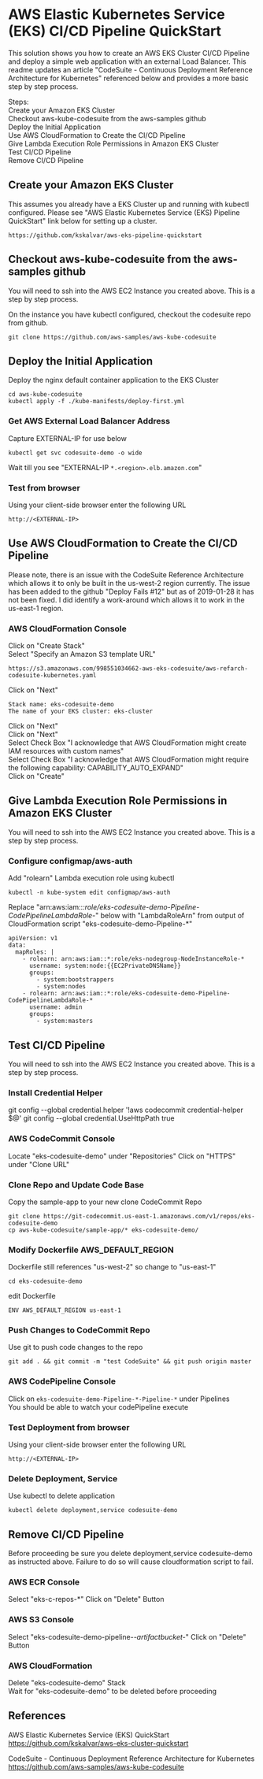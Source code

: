 AWS Elastic Kubernetes Service (EKS) CI/CD Pipeline QuickStart  
===============================================

This solution shows you how to create an AWS EKS Cluster CI/CD Pipeline and deploy a simple web application with an external Load Balancer. This readme updates an article "CodeSuite - Continuous Deployment Reference Architecture for Kubernetes" referenced below and provides a more basic step by step process.  

Steps:  
  Create your Amazon EKS Cluster  
  Checkout aws-kube-codesuite from the aws-samples github  
  Deploy the Initial Application  
  Use AWS CloudFormation to Create the CI/CD Pipeline  
  Give Lambda Execution Role Permissions in Amazon EKS Cluster  
  Test CI/CD Pipeline  
  Remove CI/CD Pipeline  


## Create your Amazon EKS Cluster
This assumes you already have a EKS Cluster up and running with kubectl configured.  Please see "AWS Elastic Kubernetes Service (EKS) Pipeline QuickStart" link below for setting up a cluster.    
```
https://github.com/kskalvar/aws-eks-pipeline-quickstart  
```

## Checkout aws-kube-codesuite from the aws-samples github

You will need to ssh into the AWS EC2 Instance you created above.  This is a step by step process.  

On the instance you have kubectl configured, checkout the codesuite repo from github.  
```
git clone https://github.com/aws-samples/aws-kube-codesuite
```

## Deploy the Initial Application
Deploy the nginx default container application to the EKS Cluster
```
cd aws-kube-codesuite
kubectl apply -f ./kube-manifests/deploy-first.yml
```

### Get AWS External Load Balancer Address
Capture EXTERNAL-IP for use below
```
kubectl get svc codesuite-demo -o wide
```
Wait till you see "EXTERNAL-IP ```*.<region>.elb.amazon.com```" 

### Test from browser
Using your client-side browser enter the following URL
```
http://<EXTERNAL-IP>
```
## Use AWS CloudFormation to Create the CI/CD Pipeline

Please note, there is an issue with the CodeSuite Reference Architecture which allows it to only be built in the us-west-2 region currently.  The issue has been added to the github "Deploy Fails #12" but as of 2019-01-28 it has not been fixed.  I did identify a work-around which allows it to work in the us-east-1 region.

### AWS CloudFormation Console
Click on "Create Stack"  
Select "Specify an Amazon S3 template URL"  
```
https://s3.amazonaws.com/998551034662-aws-eks-codesuite/aws-refarch-codesuite-kubernetes.yaml
```
Click on "Next"  
```
Stack name: eks-codesuite-demo
The name of your EKS cluster: eks-cluster
```
Click on "Next"  
Click on "Next"  
Select Check Box "I acknowledge that AWS CloudFormation might create IAM resources with custom names"  
Select Check Box "I acknowledge that AWS CloudFormation might require the following capability: CAPABILITY_AUTO_EXPAND"  
Click on "Create"


## Give Lambda Execution Role Permissions in Amazon EKS Cluster
You will need to ssh into the AWS EC2 Instance you created above. This is a step by step process.


### Configure configmap/aws-auth

Add "rolearn" Lambda execution role using kubectl
```
kubectl -n kube-system edit configmap/aws-auth
```
Replace "arn:aws:iam::*:role/eks-codesuite-demo-Pipeline-CodePipelineLambdaRole-*" below with "LambdaRoleArn" from output of CloudFormation script "eks-codesuite-demo-Pipeline-*"
```
apiVersion: v1
data:
  mapRoles: |
    - rolearn: arn:aws:iam::*:role/eks-nodegroup-NodeInstanceRole-*
      username: system:node:{{EC2PrivateDNSName}}
      groups:
        - system:bootstrappers
        - system:nodes
    - rolearn: arn:aws:iam::*:role/eks-codesuite-demo-Pipeline-CodePipelineLambdaRole-*
      username: admin
      groups:
        - system:masters
```

## Test CI/CD Pipeline
You will need to ssh into the AWS EC2 Instance you created above. This is a step by step process.  

### Install Credential Helper
git config --global credential.helper '!aws codecommit credential-helper $@'
git config --global credential.UseHttpPath true

### AWS CodeCommit Console
Locate "eks-codesuite-demo" under "Repositories"
Click on "HTTPS" under "Clone URL" 

### Clone Repo and Update Code Base
Copy the sample-app to your new clone CodeCommit Repo
```
git clone https://git-codecommit.us-east-1.amazonaws.com/v1/repos/eks-codesuite-demo
cp aws-kube-codesuite/sample-app/* eks-codesuite-demo/
```
### Modify Dockerfile AWS_DEFAULT_REGION
Dockerfile still references "us-west-2" so change to "us-east-1"
```
cd eks-codesuite-demo
```
edit Dockerfile
```
ENV AWS_DEFAULT_REGION us-east-1
```
### Push Changes to CodeCommit Repo
Use git to push code changes to the repo
```
git add . && git commit -m "test CodeSuite" && git push origin master
```

### AWS CodePipeline Console
Click on ```eks-codesuite-demo-Pipeline-*-Pipeline-*``` under Pipelines  
You should be able to watch your codePipeline execute

### Test Deployment from browser
Using your client-side browser enter the following URL
```
http://<EXTERNAL-IP>
```

### Delete Deployment, Service
Use kubectl to delete application
```
kubectl delete deployment,service codesuite-demo
```

## Remove CI/CD Pipeline
Before proceeding be sure you delete deployment,service codesuite-demo as instructed above.  Failure to do so will cause cloudformation
script to fail.

### AWS ECR Console
Select "eks-c-repos-*"
Click on "Delete" Button

### AWS S3 Console
Select "eks-codesuite-demo-pipeline-*-artifactbucket-*"
Click on "Delete" Button

### AWS CloudFormation
Delete "eks-codesuite-demo" Stack  
Wait for "eks-codesuite-demo" to be deleted before proceeding


## References
AWS Elastic Kubernetes Service (EKS) QuickStart  
https://github.com/kskalvar/aws-eks-cluster-quickstart

CodeSuite - Continuous Deployment Reference Architecture for Kubernetes  
https://github.com/aws-samples/aws-kube-codesuite  
